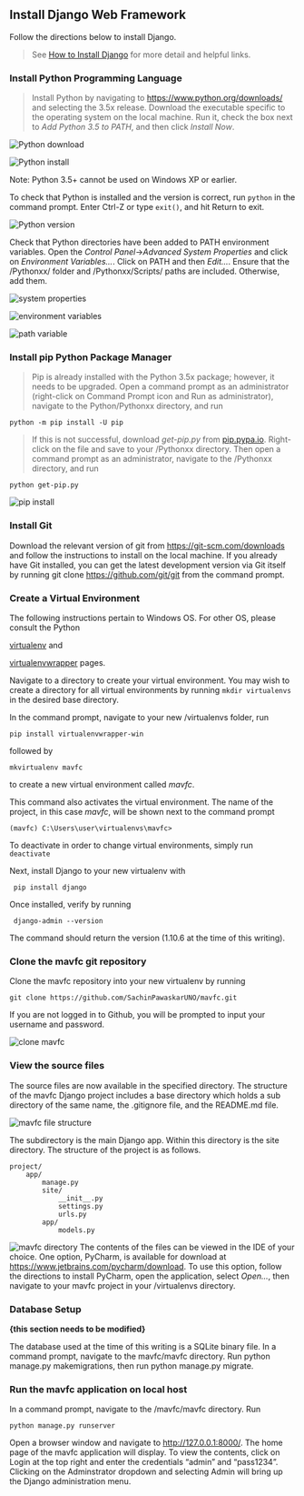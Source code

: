 ## Install Django Web Framework  

Follow the directions below to install Django.
> See [How to Install Django](https://docs.djangoproject.com/en/1.10/topics/install/) for more detail and helpful links.

### Install Python Programming Language
>Install Python by navigating to https://www.python.org/downloads/ and selecting the 3.5x release.
Download the executable specific to the operating system on the local machine. Run it, check the box next to _Add
Python 3.5 to PATH_, and then click _Install Now_.

![Python download](/mavfc/img/pythoninstall.jpg)

![Python install](/mavfc/img/pythoninstall2.jpg)

Note: Python 3.5+ cannot be used on Windows XP or earlier.

To check that Python is installed and the version is correct, run `python` in the command prompt.
Enter Ctrl-Z or type `exit()`, and hit Return to exit.

![Python version](/mavfc/img/pythoninstalledcmdprompt.jpg)

Check that Python directories have been added to PATH environment variables. Open the _Control Panel_->_Advanced System
Properties_ and click on _Environment Variables…_. Click on PATH and then _Edit…_. Ensure that the /Pythonxx/ folder
and /Pythonxx/Scripts/ paths are included. Otherwise, add them.

![system properties](/mavfc/img/pythonenvvariables.jpg)

![environment variables](/mavfc/img/pythonenvvariablespath.jpg)

![path variable](/mavfc/img/pythonenvvariablespath2.jpg)

### Install pip Python Package Manager
>Pip is already installed with the Python 3.5x package; however, it needs to be upgraded. Open a command
prompt as an administrator (right-click on Command Prompt icon and Run as administrator), navigate
to the
Python/Pythonxx directory, and run

```
python -m pip install -U pip
```
>If this is not successful, download _get-pip.py_ from
[pip.pypa.io](https://pip.pypa.io/en/latest/installing/).
Right-click on the file and save to your /Pythonxx directory. Then open a command prompt as an
administrator,
navigate to the /Pythonxx directory, and run

```
python get-pip.py
```
![pip install](mavfc/img/pythoninstallpip.jpg)

### Install Git

Download the relevant version of git from https://git-scm.com/downloads and follow the instructions to install
on the local machine.
If you already have Git installed, you can get the latest development version via Git itself by running git
clone https://github.com/git/git from the command prompt.

### Create a Virtual Environment
The following instructions pertain to Windows OS. For other OS, please consult the Python

[virtualenv](https://pypi.python.org/pypi/virtualenv) and

[virtualenvwrapper](https://pypi.python.org/pypi/virtualenvwrapper-win) pages.

Navigate to a directory to create your virtual environment. You may wish to create a directory for all virtual
environments by running `mkdir virtualenvs` in the desired base directory.

In the command prompt, navigate to your new /virtualenvs folder, run
```
pip install virtualenvwrapper-win
```
followed by
```
mkvirtualenv mavfc
```
to create a new virtual environment called _mavfc_.

This command also activates the virtual environment. The name of the project, in this case _mavfc_, will be
shown next to the command prompt
```
(mavfc) C:\Users\user\virtualenvs\mavfc>
```
To deactivate in order to change virtual environments, simply run `deactivate`

Next, install Django to your new virtualenv with
```
 pip install django
```
Once installed, verify by running
```
 django-admin --version
```
The command should return the version (1.10.6 at the time of this writing).

### Clone the mavfc git repository
Clone the mavfc repository into your new virtualenv by running
```
git clone https://github.com/SachinPawaskarUNO/mavfc.git
```
If you are not logged in to Github, you will be prompted to input your username and password.

![clone mavfc](mavfc/img/installvirtualenvmavfc2.jpg)

### View the source files
The source files are now available in the specified directory. The structure of the mavfc Django project includes a base directory which holds a sub directory of the same name, the .gitignore file, and the README.md file.

![mavfc file structure](mavfc/img/mavfcfilestructure.jpg)

The subdirectory is the main Django app. Within this directory is the site directory. The structure of the
project is as follows.
```
project/
    app/
        manage.py
        site/
            __init__.py
            settings.py
            urls.py
        app/
            models.py
```
![mavfc directory](mavfc/img/installvirtualenvmavfc3.jpg)
The contents of the files can be viewed in the IDE of your choice.  One option, PyCharm, is available for
download at https://www.jetbrains.com/pycharm/download. To use this option, follow the directions to install
PyCharm, open the application, select _Open…_, then navigate to your mavfc project in your /virtualenvs
directory.

### Database Setup
**{this section needs to be modified}**

The database used at the time of this writing is a SQLite binary file.
In a command prompt, navigate to the mavfc/mavfc directory. Run python manage.py makemigrations, then run python manage.py migrate.

### Run the mavfc application on local host
In a command prompt, navigate to the /mavfc/mavfc directory. Run
```
python manage.py runserver
```
Open a browser window and navigate to http://127.0.0.1:8000/. The home page of the mavfc application will
display. To view the contents, click on Login at the top right and enter the credentials “admin” and
“pass1234”. Clicking on the Adminstrator dropdown and selecting Admin will bring up the Django
administration menu.
